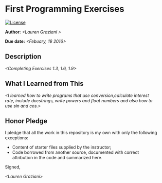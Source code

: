 # First Programming Exercises

 [![License](http://img.shields.io/badge/license-MIT-blue.svg)](http://en.wikipedia.org/wiki/MIT_License)

**Author:** _\<Lauren Graziani \>_

**Due date:** _\<Febuary, 19 2016\>_

## Description

_\<Completing Exercises 1.3, 1.6, 1.9\>_

## What I Learned from This

_\<I learned how to write programs that use conversion,calculate interest rate, include docstrings, write powers and float numbers and also how to use sin and cos.\>_

## Honor Pledge

I pledge that all the work in this repository is my own with only the following exceptions:

* Content of starter files supplied by the instructor;
* Code borrowed from another source, documented with correct attribution in the code and summarized here.

Signed,

_\<Lauren Graziani\>_
